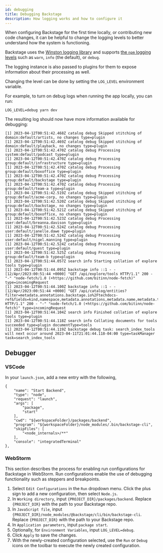 ```yaml
---
id: debugging
title: Debugging Backstage
description: How logging works and how to configure it
---
```


When configuring Backstage for the first time locally, or contributing new code changes,
it can be helpful to change the logging levels to better understand how the system is functioning.

Backstage uses the [Winston logging library](https://github.com/winstonjs/winston) and supports
[the `npm` logging levels](https://github.com/winstonjs/winston#logging-levels) such as
`warn`, `info` (the default), or `debug`.

The logging instance is also passed to plugins for them to expose information about
their processing as well.

Changing the level can be done by setting the `LOG_LEVEL` environment variable.

For example, to turn on debug logs when running the app locally, you can run:

```shell
LOG_LEVEL=debug yarn dev
```

The resulting log should now have more information available for debugging:

```text
[1] 2023-04-12T00:51:42.468Z catalog debug Skipped stitching of domain:default/artists, no changes type=plugin
[1] 2023-04-12T00:51:42.469Z catalog debug Skipped stitching of domain:default/playback, no changes type=plugin
[1] 2023-04-12T00:51:42.470Z catalog debug Processing system:default/podcast type=plugin
[1] 2023-04-12T00:51:42.470Z catalog debug Processing group:default/infrastructure type=plugin
[1] 2023-04-12T00:51:42.470Z catalog debug Processing group:default/boxoffice type=plugin
[1] 2023-04-12T00:51:42.470Z catalog debug Processing group:default/backstage type=plugin
[1] 2023-04-12T00:51:42.470Z catalog debug Processing group:default/team-a type=plugin
[1] 2023-04-12T00:51:42.519Z catalog debug Skipped stitching of group:default/acme-corp, no changes type=plugin
[1] 2023-04-12T00:51:42.520Z catalog debug Skipped stitching of group:default/backstage, no changes type=plugin
[1] 2023-04-12T00:51:42.521Z catalog debug Skipped stitching of group:default/boxoffice, no changes type=plugin
[1] 2023-04-12T00:51:42.523Z catalog debug Processing user:default/breanna.davison type=plugin
[1] 2023-04-12T00:51:42.524Z catalog debug Processing user:default/janelle.dawe type=plugin
[1] 2023-04-12T00:51:42.524Z catalog debug Processing user:default/nigel.manning type=plugin
[1] 2023-04-12T00:51:42.524Z catalog debug Processing user:default/guest type=plugin
[1] 2023-04-12T00:51:42.525Z catalog debug Processing group:default/team-b type=plugin
[1] 2023-04-12T00:51:44.057Z search info Starting collation of explore tools type=plugin
[1] 2023-04-12T00:51:44.095Z backstage info ::1 - - [12/Apr/2023:00:51:44 +0000] "GET /api/explore/tools HTTP/1.1" 200 - "-" "node-fetch/1.0 (+https://github.com/bitinn/node-fetch)" type=incomingRequest
[1] 2023-04-12T00:51:44.100Z backstage info ::1 - - [12/Apr/2023:00:51:44 +0000] "GET /api/catalog/entities?filter=metadata.annotations.backstage.io%2Ftechdocs-ref&fields=kind,namespace,metadata.annotations,metadata.name,metadata.title,metadata.namespace,spec.type,spec.lifecycle,relations&offset=0&limit=500 HTTP/1.1" 200 - "-" "node-fetch/1.0 (+https://github.com/bitinn/node-fetch)" type=incomingRequest
[1] 2023-04-12T00:51:44.104Z search info Finished collation of explore tools type=plugin
[1] 2023-04-12T00:51:44.118Z search info Collating documents for tools succeeded type=plugin documentType=tools
[1] 2023-04-12T00:51:44.119Z backstage debug task: search_index_tools will next occur around 2023-04-11T21:01:44.118-04:00 type=taskManager task=search_index_tools
```

## Debugger

### VSCode

In your `launch.json`, add a new entry with the following,

```jsonc
{
    "name": "Start Backend",
    "type": "node",
    "request": "launch",
    "args": [
        "package",
        "start"
    ],
    "cwd": "${workspaceFolder}/packages/backend",
    "program": "${workspaceFolder}/node_modules/.bin/backstage-cli",
    "skipFiles": [
        "<node_internals>/**"
    ],
    "console": "integratedTerminal"
},
```

### WebStorm

This section describes the process for enabling run configurations for Backstage in WebStorm.
Run configurations enable the use of debugging functionality such as steppers and breakpoints.

1. Select `Edit Configurations` in the `Run` dropdown menu. Click the plus sign to add a new
   configuration, then select `Node.js`.
3. In `Working directory`, input `{PROJECT_DIR}/packages/backend`.
   Replace `{PROJECT_DIR}` with the path to your Backstage repo.
4. In `JavaScript file`, input `{PROJECT_DIR}/node_modules/@backstage/cli/bin/backstage-cli`.
   Replace `{PROJECT_DIR}` with the path to your Backstage repo.
5. In `Application parameters`, input `package start`.
6. Optionally, for `Environment Variables`, input `LOG_LEVEL=debug`.
7. Click `Apply` to save the changes.
8. With the newly-created configuration selected, use the `Run` or `Debug` icons on the
   toolbar to execute the newly created configuration.
